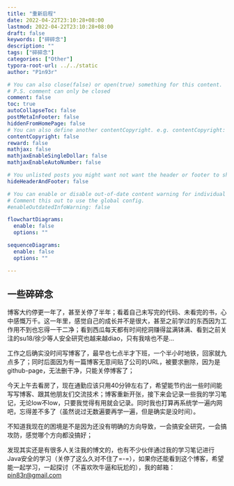 ```yaml
---
title: "重新启程"
date: 2022-04-22T23:10:28+08:00
lastmod: 2022-04-22T23:10:28+08:00
draft: false
keywords: ["碎碎念"]
description: ""
tags: ["碎碎念"]
categories: ["Other"]
typora-root-url: ../../static
author: "P1n93r"

# You can also close(false) or open(true) something for this content.
# P.S. comment can only be closed
comment: false
toc: true
autoCollapseToc: false
postMetaInFooter: false
hiddenFromHomePage: false
# You can also define another contentCopyright. e.g. contentCopyright: "This is another copyright."
contentCopyright: false
reward: false
mathjax: false
mathjaxEnableSingleDollar: false
mathjaxEnableAutoNumber: false

# You unlisted posts you might want not want the header or footer to show
hideHeaderAndFooter: false

# You can enable or disable out-of-date content warning for individual post.
# Comment this out to use the global config.
#enableOutdatedInfoWarning: false

flowchartDiagrams:
  enable: false
  options: ""

sequenceDiagrams: 
  enable: false
  options: ""

---
```


## 一些碎碎念

博客大约停更一年了，甚至关停了半年；看着自己未写完的代码、未看完的书，心中感慨万千。这一年里，感觉自己的成长并不是很大，甚至之前学过的东西因为工作用不到也忘得一干二净；看到西瓜每天都有时间挖洞赚得盆满钵满、看到之前关注的su18/徐少等人安全研究也越来越diao，只有我啥也不是...

工作之后确实没时间写博客了，最早也七点半才下班，一个半小时地铁，回家就九点多了；同时后面因为有一篇博客无意间贴了公司的URL，被要求删除，因为是github-page，无法删干净，只能关停博客了；

今天上午去看房了，现在通勤应该只用40分钟左右了，希望能节约出一些时间能写写博客、跟其他朋友们交流技术；博客重新开张，接下来会记录一些我的学习笔记，无论low不low，只要我觉得有用就会记录。同时我也打算再系统学一遍内网吧，忘得差不多了（虽然说过无数遍要再学一遍，但是确实是没时间）。

不知道我现在的困境是不是因为还没有明确的方向导致，一会搞安全研究，一会搞攻防，感觉哪个方向都没搞好；

发现其实还是有很多人关注我的博文的，也有不少伙伴通过我的学习笔记进行Java安全的学习（关停了这么久对不住了=-=），如果你还能看到这个博客，希望能一起学习，一起探讨（不喜欢吹牛逼和玩尬的），我的邮箱：pin83r@gmail.com

















